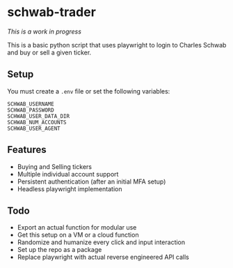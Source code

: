 # schwab-trader

*This is a work in progress*

This is a basic python script that uses playwright to login to Charles Schwab and buy or sell a given ticker.

## Setup

You must create a `.env` file or set the following variables:

```
SCHWAB_USERNAME
SCHWAB_PASSWORD
SCHWAB_USER_DATA_DIR
SCHWAB_NUM_ACCOUNTS
SCHWAB_USER_AGENT
```

## Features

* Buying and Selling tickers
* Multiple individual account support
* Persistent authentication (after an initial MFA setup)
* Headless playwright implementation

## Todo

* Export an actual function for modular use
* Get this setup on a VM or a cloud function
* Randomize and humanize every click and input interaction
* Set up the repo as a package
* Replace playwright with actual reverse engineered API calls

